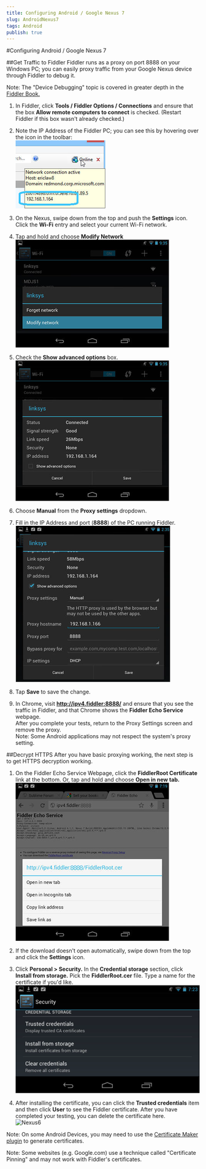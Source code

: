 ```yaml
---
title: Configuring Android / Google Nexus 7
slug: AndroidNexus7
tags: Android
publish: true
---
```


<!-- http://fiddler2.com/Fiddler/help/AndroidNexus7.asp -->

#Configuring Android / Google Nexus 7

##Get Traffic to Fiddler
Fiddler runs as a proxy on port 8888 on your Windows PC; you can easily proxy traffic from your Google Nexus device through Fiddler to debug it.

Note: The "Device Debugging" topic is covered in greater depth in the [Fiddler Book.](http://fiddlerbook.com/)

1. In Fiddler, click **Tools / Fiddler Options / Connections** and ensure that the box **Allow remote computers to connect** is checked. (Restart Fiddler if this box wasn't already checked.)

2. Note the IP Address of the Fiddler PC; you can see this by hovering over the icon in the toolbar:  
![Nexus7](images/nexus7.png)

3. On the Nexus, swipe down from the top and push the **Settings** icon. Click the **Wi-Fi** entry and select your current Wi-Fi network.

4. Tap and hold and choose **Modify Network**  
![Nexus2](images/nexus2.png)

5. Check the **Show advanced options** box.  
![Nexus1](images/nexus1.png)

6. Choose **Manual** from the **Proxy settings** dropdown.

7. Fill in the IP Address and port (**8888**) of the PC running Fiddler.  
![Nexus3](images/nexus3.png)

8. Tap **Save** to save the change.

9. In Chrome, visit **http://ipv4.fiddler:8888/** and ensure that you see the traffic in Fiddler, and that Chrome shows the **Fiddler Echo Service** webpage.  
After you complete your tests, return to the Proxy Settings screen and remove the proxy.  
Note: Some Android applications may not respect the system's proxy setting.

##Decrypt HTTPS
After you have basic proxying working, the next step is to get HTTPS decryption working.

1. On the Fiddler Echo Service Webpage, click the **FiddlerRoot Certificate** link at the bottom. Or, tap and hold and choose **Open in new tab.**  
![Nexus8](images/nexus8.png)

2. If the download doesn't open automatically, swipe down from the top and click the **Settings** icon.

3. Click **Personal > Security.** In the **Credential storage** section, click **Install from storage.** Pick the **FiddlerRoot.cer** file. Type a name for the certificate if you'd like.  
![Nexus5](images/nexus5.png)

4. After installing the certificate, you can click the **Trusted credentials** item and then click **User** to see the Fiddler certificate. After you have completed your testing, you can delete the certificate here.  
![Nexus6](images/nexus.png)

Note: On some Android Devices, you may need to use the [Certificate Maker plugin](http://www.fiddler2.com/Fiddler/help/httpsdecryption.asp#ios) to generate certificates.

Note: Some websites (e.g. Google.com) use a technique called "Certificate Pinning" and may not work with Fiddler's certificates.